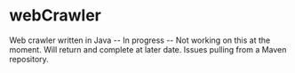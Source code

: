 # webCrawler
Web crawler written in Java -- In progress --
Not working on this at the moment. Will return and complete at later date. 
Issues pulling from a Maven repository. 
